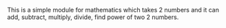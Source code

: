 This is a simple module for mathematics which takes 2 numbers and it can add, subtract, multiply, divide, find power of two 2 numbers.

